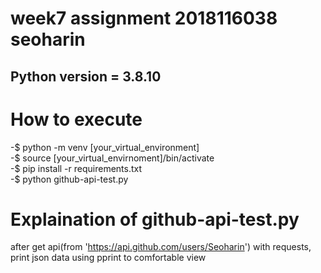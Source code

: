 week7 assignment 2018116038 seoharin
====================================
## Python version = 3.8.10
# How to execute 

-$ python -m venv [your_virtual_environment]     
-$ source [your_virtual_envirnoment]/bin/activate      
-$ pip install -r requirements.txt     
-$ python github-api-test.py      



# Explaination of github-api-test.py
after get api(from 'https://api.github.com/users/Seoharin') with requests, print json data using pprint to comfortable view
